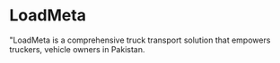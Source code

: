 # LoadMeta
"LoadMeta is a comprehensive truck transport solution that empowers truckers, vehicle owners in Pakistan.

